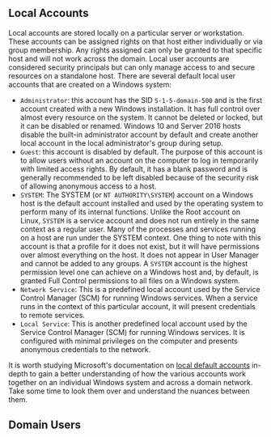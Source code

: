 
## Local Accounts

Local accounts are stored locally on a particular server or workstation. These accounts can be assigned rights on that host either individually or via group membership. Any rights assigned can only be granted to that specific host and will not work across the domain. Local user accounts are considered security principals but can only manage access to and secure resources on a standalone host. There are several default local user accounts that are created on a Windows system:

- `Administrator`: this account has the SID `S-1-5-domain-500` and is the first account created with a new Windows installation. It has full control over almost every resource on the system. It cannot be deleted or locked, but it can be disabled or renamed. Windows 10 and Server 2016 hosts disable the built-in administrator account by default and create another local account in the local administrator's group during setup.
- `Guest`: this account is disabled by default. The purpose of this account is to allow users without an account on the computer to log in temporarily with limited access rights. By default, it has a blank password and is generally recommended to be left disabled because of the security risk of allowing anonymous access to a host.
- `SYSTEM`: The SYSTEM (or `NT AUTHORITY\SYSTEM`) account on a Windows host is the default account installed and used by the operating system to perform many of its internal functions. Unlike the Root account on Linux, `SYSTEM` is a service account and does not run entirely in the same context as a regular user. Many of the processes and services running on a host are run under the SYSTEM context. One thing to note with this account is that a profile for it does not exist, but it will have permissions over almost everything on the host. It does not appear in User Manager and cannot be added to any groups. A `SYSTEM` account is the highest permission level one can achieve on a Windows host and, by default, is granted Full Control permissions to all files on a Windows system.
- `Network Service`: This is a predefined local account used by the Service Control Manager (SCM) for running Windows services. When a service runs in the context of this particular account, it will present credentials to remote services.
- `Local Service`: This is another predefined local account used by the Service Control Manager (SCM) for running Windows services. It is configured with minimal privileges on the computer and presents anonymous credentials to the network.

It is worth studying Microsoft's documentation on [local default accounts](https://docs.microsoft.com/en-us/windows/security/identity-protection/access-control/local-accounts) in-depth to gain a better understanding of how the various accounts work together on an individual Windows system and across a domain network. Take some time to look them over and understand the nuances between them.

## Domain Users

